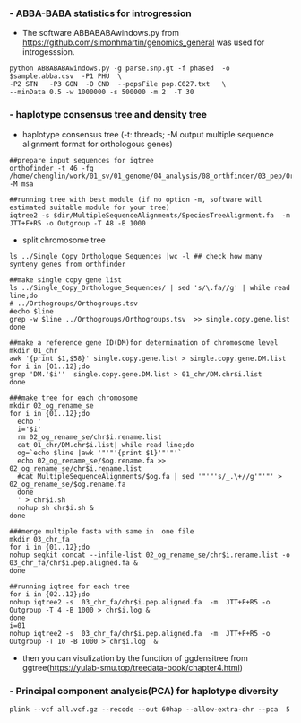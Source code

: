 
### - ABBA-BABA statistics for introgression
- The software ABBABABAwindows.py from https://github.com/simonhmartin/genomics_general was used for introgesssion.
```
python ABBABABAwindows.py -g parse.snp.gt -f phased  -o $sample.abba.csv  -P1 PHU  \
-P2 STN   -P3 GON  -O CND  --popsFile pop.C027.txt   \
--minData 0.5 -w 1000000 -s 500000 -m 2  -T 30
```

### - haplotype consensus tree and density tree
- haplotype consensus tree (-t: threads; -M output multiple sequence alignment format for orthologous genes)
```
##prepare input sequences for iqtree
orthofinder -t 46 -fg /home/chenglin/work/01_sv/01_genome/04_analysis/08_orthfinder/03_pep/OrthoFinder/Results_Oct12_1 -M msa 

##running tree with best module (if no option -m, software will estimated suitable module for your tree)
iqtree2 -s $dir/MultipleSequenceAlignments/SpeciesTreeAlignment.fa  -m  JTT+F+R5 -o Outgroup -T 48 -B 1000
```

- split chromosome tree
```
ls ../Single_Copy_Orthologue_Sequences |wc -l ## check how many synteny genes from orthfinder

##make single copy gene list 
ls ../Single_Copy_Orthologue_Sequences/ | sed 's/\.fa//g' | while read line;do
# ../Orthogroups/Orthogroups.tsv 
#echo $line 
grep -w $line ../Orthogroups/Orthogroups.tsv  >> single.copy.gene.list
done

##make a reference gene ID(DM)for determination of chromosome level
mkdir 01_chr
awk '{print $1,$58}' single.copy.gene.list > single.copy.gene.DM.list
for i in {01..12};do
grep 'DM.'$i''  single.copy.gene.DM.list > 01_chr/DM.chr$i.list
done

###make tree for each chromosome
mkdir 02_og_rename_se
for i in {01..12};do
  echo '
  i='$i'
  rm 02_og_rename_se/chr$i.rename.list
  cat 01_chr/DM.chr$i.list| while read line;do
  og=`echo $line |awk '"'"'{print $1}'"'"'`
  echo 02_og_rename_se/$og.rename.fa >> 02_og_rename_se/chr$i.rename.list
  #cat MultipleSequenceAlignments/$og.fa | sed '"'"'s/_.\+//g'"'"' > 02_og_rename_se/$og.rename.fa
  done
  ' > chr$i.sh
  nohup sh chr$i.sh &
done

###merge multiple fasta with same in  one file
mkdir 03_chr_fa
for i in {01..12};do
nohup seqkit concat --infile-list 02_og_rename_se/chr$i.rename.list -o 03_chr_fa/chr$i.pep.aligned.fa &
done

##running iqtree for each tree 
for i in {02..12};do
nohup iqtree2 -s  03_chr_fa/chr$i.pep.aligned.fa  -m  JTT+F+R5 -o Outgroup -T 4 -B 1000 > chr$i.log &
done
i=01
nohup iqtree2 -s  03_chr_fa/chr$i.pep.aligned.fa  -m  JTT+F+R5 -o Outgroup -T 10 -B 1000 > chr$i.log  &

```
- then you can visulization by the function of ggdensitree from ggtree(https://yulab-smu.top/treedata-book/chapter4.html)

### - Principal component analysis(PCA) for haplotype diversity
```
plink --vcf all.vcf.gz --recode --out 60hap --allow-extra-chr --pca  5
```

